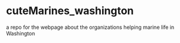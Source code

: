 # cuteMarines_washington
a repo for the webpage about the organizations helping marine life in Washington 

